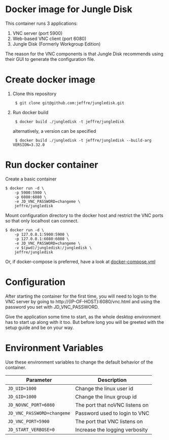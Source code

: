 # Docker image for Jungle Disk
This container runs 3 applications:
1) VNC server (port 5900)
2) Web-based VNC client (port 6080)
3) Jungle Disk (Formerly Workgroup Edition)

The reason for the VNC components is that Jungle Disk recommends
using their GUI to generate the configuration file.

# Create docker image
1. Clone this repository

        $ git clone git@github.com:jeffre/jungledisk.git

2. Run docker build

        $ docker build ./jungledisk -t jeffre/jungledisk

    alternatively, a version can be specified

        $ docker build ./jungledisk -t jeffre/jungledisk --build-arg VERSION=3.32.0


# Run docker container
Create a basic container

    $ docker run -d \
        -p 5900:5900 \
        -p 6080:6080 \
        -e JD_VNC_PASSWORD=changeme \
        jeffre/jungledisk

Mount configuration directory to the docker host and restrict the VNC ports
so that only localhost can connect.

    $ docker run -d \
        -p 127.0.0.1:5900:5900 \
        -p 127.0.0.1:6080:6080 \
        -e JD_VNC_PASSWORD=changeme \
        -v $(pwd)/jungledisk:/jungledisk \
        jeffre/jungledisk


Or, if docker-compose is preferred, have a look at [docker-compose.yml](docker-compose.yml)


# Configuration
After starting the container for the first time, you will need to login to the VNC server by going to http://{IP-OF-HOST}:6080/vnc.html and using the password you set with JD_VNC_PASSWORD.

Give the application some time to start, as the whole desktop environment has to start up along with it too. But before long you will be greeted with the setup guide and be on your way.


# Environment Variables

Use these environment variables to change the default behavior of the container.

|Parameter|Description|
|---------|-----------|
| `JD_UID=1000` | Change the linux user id |
| `JD_GID=1000` | Change the linux group id |
| `JD_NOVNC_PORT=6080` | The port that noVNC listens on |
| `JD_VNC_PASSWORD=changeme` | Password used to login to VNC |
| `JD_VNC_PORT=5900` | The port that VNC listens on |
| `JD_START_VERBOSE=0` | Increase the logging verbosity |